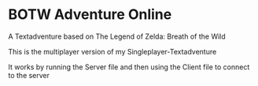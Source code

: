# BOTW Adventure Online

A Textadventure based on The Legend of Zelda: Breath of the Wild

This is the multiplayer version of my Singleplayer-Textadventure

It works by running the Server file and then using the Client file to connect to the server
